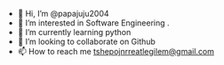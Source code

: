 - 👋 Hi, I’m @papajuju2004
- 👀 I’m interested in Software Engineering .
- 🌱 I’m currently learning python 
- 💞️ I’m looking to collaborate on Github
- 📫 How to reach me tshepojnrreatlegilem@gmail.com 

<!---
papajuju2004/papajuju2004 is a ✨ special ✨ repository because its `README.md` (this file) appears on your GitHub profile.
You can click the Preview link to take a look at your changes.
--->
